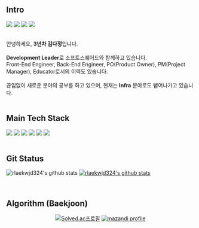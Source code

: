 ##  Intro
<div>
<a href="https://dev-dorydory.tistory.com" target="_blank"><img src="https://img.shields.io/badge/DevBlog-000000.svg?style=flat-square&logo=Tistory&logoColor=white"/></a>
<a href="https://velog.io/@rew324" target="_blank"><img src="https://img.shields.io/badge/Velog-20C997.svg?style=flat-square&logo=Velog&logoColor=white"/></a>
<a href="https://www.instagram.com/kimdajeong324/" target="_blank"><img src="https://img.shields.io/badge/Instagram-E4405F.svg?style=flat-square&logo=Instagram&logoColor=white"/></a>
<a href="ekwjd324@gmail.com" target="_blank"><img src="https://img.shields.io/badge/ekwjd324@gmail.com-EA4335.svg?style=flat-square&logo=Gmail&logoColor=white"/></a>
</div>
<br>

안녕하세요, **3년차 김다정**입니다.
<br><br>
**Development Leader**로 소프트스퀘어드와 함께하고 있습니다.
<br>
Front-End Engineer, Back-End Engineer, PO(Product Owner), PM(Project Manager), Educator로서의 이력도 있습니다.
<br><br>
끊임없이 새로운 분야의 공부를 하고 있으며, 
현재는 **Infra** 분야로도 뻗어나가고 있습니다.
<br><br>


##  Main Tech Stack 
<div>
<img src="https://img.shields.io/badge/React-61DAFB?style=for-the-badge&logo=React&logoColor=black">
<img src="https://img.shields.io/badge/NestJS-E0234E?style=for-the-badge&logo=NestJS&logoColor=black">
<img src="https://img.shields.io/badge/Node.js-339933?style=for-the-badge&logo=Node.js&logoColor=black">
<img src="https://img.shields.io/badge/Android-3DDC84?style=for-the-badge&logo=Android&logoColor=black">
<img src="https://img.shields.io/badge/iOS-000000?style=for-the-badge&logo=iOS&logoColor=white">
<img src="https://img.shields.io/badge/Spring Boot-6DB33F?style=for-the-badge&logo=Spring Boot&logoColor=black">
</div>
<br>

##  Git Status
<!-- [![trophy](https://github-profile-trophy.vercel.app/?username=rlaekwjd324)](https://github.com/ryo-ma/github-profile-trophy) -->

![rlaekwjd324's github stats](https://github-readme-stats.vercel.app/api?username=rlaekwjd324&show_icons=true&theme=merko)
[![rlaekwjd324's github stats](https://github-readme-stats.vercel.app/api/top-langs/?username=rlaekwjd324&show_icons=true&hide_border=true&title_color=004386&icon_color=004386&layout=compact&theme=merko)](https://github.com/rlaekwjd324)

<!-- [![Hits](https://hits.seeyoufarm.com/api/count/incr/badge.svg?url=https%3A%2F%2Fgithub.com%2Frlaekwjd324%2Fhit-counter&count_bg=%2379C83D&title_bg=%23555555&icon=&icon_color=%23E7E7E7&title=hits&edge_flat=true)](https://hits.seeyoufarm.com) -->
<br>

##  Algorithm (Baekjoon)
<p align="center">
  <a href="https://solved.ac/rew324"><img src="http://mazassumnida.wtf/api/v2/generate_badge?boj=rew324" alt="Solved.ac프로필"></a>
  <a href="https://solved.ac/rew324"><img src="http://mazandi.herokuapp.com/api?handle=rew324&amp;theme=warm" alt="mazandi profile"></a>
</p>
<br>
